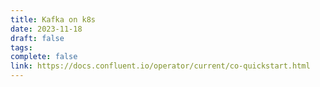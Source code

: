 ```yaml
---
title: Kafka on k8s
date: 2023-11-18
draft: false
tags: 
complete: false
link: https://docs.confluent.io/operator/current/co-quickstart.html
---
```

